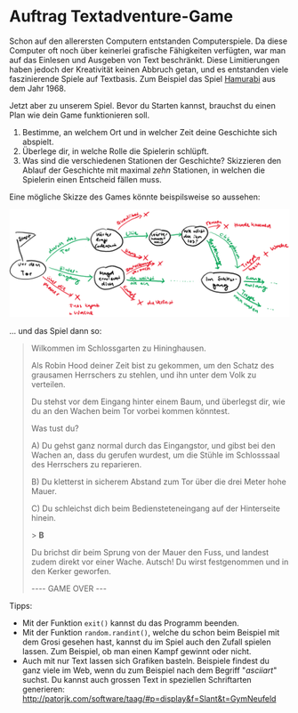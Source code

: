 # Auftrag Textadventure-Game

Schon auf den allerersten Computern entstanden Computerspiele. Da diese Computer oft noch über keinerlei grafische Fähigkeiten verfügten, war man auf das Einlesen und Ausgeben von Text beschränkt. Diese Limitierungen haben jedoch der Kreativität keinen Abbruch getan, und es entstanden viele faszinierende Spiele auf Textbasis. Zum Beispiel das Spiel [Hamurabi](https://en.wikipedia.org/wiki/Hamurabi_(video_game)) aus dem Jahr 1968.

Jetzt aber zu unserem Spiel. Bevor du Starten kannst, brauchst du einen Plan wie dein Game funktionieren soll.

1. Bestimme, an welchem Ort und in welcher Zeit deine Geschichte sich abspielt.
2. Überlege dir, in welche Rolle die Spielerin schlüpft.
3. Was sind die verschiedenen Stationen der Geschichte? Skizzieren den Ablauf der Geschichte mit maximal _zehn_ Stationen, in welchen die Spielerin einen Entscheid fällen muss.

Eine mögliche Skizze des Games könnte beispilsweise so aussehen:

![Skizze Gameplay](game-skizze.png)



... und das Spiel dann so:

> Wilkommen im Schlossgarten zu Hininghausen.
>
> Als Robin Hood deiner Zeit bist zu gekommen, um den Schatz des grausamen Herrschers zu stehlen, und ihn unter dem Volk zu verteilen.
>
> Du stehst vor dem Eingang hinter einem Baum, und überlegst dir, wie du an den Wachen beim Tor vorbei kommen könntest.
>
> Was tust du?
>
> A) Du gehst ganz normal durch das Eingangstor, und gibst bei den Wachen an, dass du gerufen wurdest, um die Stühle im Schlosssaal des Herrschers zu reparieren.
>
> B) Du kletterst in sicherem Abstand zum Tor über die drei Meter hohe Mauer.
>
> C) Du schleichst dich beim Bediensteteneingang auf der Hinterseite hinein.
>
> \> __B__
>
> Du brichst dir beim Sprung von der Mauer den Fuss, und landest zudem direkt vor einer Wache. Autsch!
> Du wirst festgenommen und in den Kerker geworfen.
>
>  ---- GAME OVER ---


Tipps:
* Mit der Funktion `exit()` kannst du das Programm beenden.
* Mit der Funktion `random.randint()`, welche du schon beim Beispiel mit dem Grosi gesehen hast, kannst du im Spiel auch den Zufall spielen lassen. Zum Beispiel, ob man einen Kampf gewinnt oder nicht.
* Auch mit nur Text lassen sich Grafiken basteln. Beispiele findest du ganz viele im Web, wenn du zum Beispiel nach dem Begriff "_asciiart_" suchst. Du kannst auch grossen Text in speziellen Schriftarten generieren: http://patorjk.com/software/taag/#p=display&f=Slant&t=GymNeufeld
